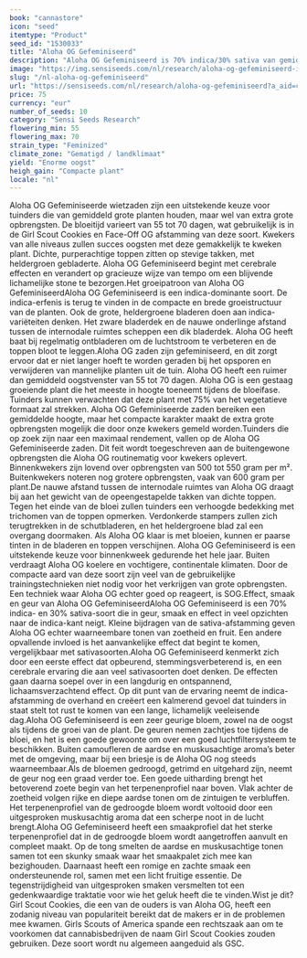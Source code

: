 ```yaml
---
book: "cannastore"
icon: "seed"
itemtype: "Product"
seed_id: "1530033"
title: "Aloha OG Gefeminiseerd"
description: "Aloha OG Gefeminiseerd is 70% indica/30% sativa van gemiddelde hoogte en XL opbrengsten. Zoete terpenen mengen zich met aardse en muskusachtige tonen."
image: "https://img.sensiseeds.com/nl/research/aloha-og-gefeminiseerd-image.png"
slug: "/nl-aloha-og-gefeminiseerd"
url: "https://sensiseeds.com/nl/research/aloha-og-gefeminiseerd?a_aid=cannastore"
price: 75
currency: "eur"
number_of_seeds: 10
category: "Sensi Seeds Research"
flowering_min: 55
flowering_max: 70
strain_type: "Feminized"
climate_zone: "Gematigd / landklimaat"
yield: "Enorme oogst"
heigh_gain: "Compacte plant"
locale: "nl"
---
```

Aloha OG Gefeminiseerde wietzaden zijn een uitstekende keuze voor tuinders die van gemiddeld grote planten houden, maar wel van extra grote opbrengsten. De bloeitijd varieert van 55 tot 70 dagen, wat gebruikelijk is in de Girl Scout Cookies en Face-Off OG afstamming van deze soort. Kwekers van alle niveaus zullen succes oogsten met deze gemakkelijk te kweken plant. Dichte, purperachtige toppen zitten op stevige takken, met heldergroen gebladerte. Aloha OG Gefeminiseerd begint met cerebrale effecten en verandert op gracieuze wijze van tempo om een blijvende lichamelijke stone te bezorgen.Het groeipatroon van Aloha OG GefeminiseerdAloha OG Gefeminiseerd is een indica-dominante soort. De indica-erfenis is terug te vinden in de compacte en brede groeistructuur van de planten. Ook de grote, heldergroene bladeren doen aan indica-variëteiten denken. Het zware bladerdek en de nauwe onderlinge afstand tussen de internodale ruimtes scheppen een dik bladerdek. Aloha OG heeft baat bij regelmatig ontbladeren om de luchtstroom te verbeteren en de toppen bloot te leggen.Aloha OG zaden zijn gefeminiseerd, en dit zorgt ervoor dat er niet langer hoeft te worden geraden bij het opsporen en verwijderen van mannelijke planten uit de tuin. Aloha OG heeft een ruimer dan gemiddeld oogstvenster van 55 tot 70 dagen. Aloha OG is een gestaag groeiende plant die het meeste in hoogte toeneemt tijdens de bloeifase. Tuinders kunnen verwachten dat deze plant met 75% van het vegetatieve formaat zal strekken. Aloha OG Gefeminiseerde zaden bereiken een gemiddelde hoogte, maar het compacte karakter maakt de extra grote opbrengsten mogelijk die door onze kwekers gemeld worden.Tuinders die op zoek zijn naar een maximaal rendement, vallen op de Aloha OG Gefeminiseerde zaden. Dit feit wordt toegeschreven aan de buitengewone opbrengsten die Aloha OG routinematig voor kwekers oplevert. Binnenkwekers zijn lovend over opbrengsten van 500 tot 550 gram per m². Buitenkwekers noteren nog grotere opbrengsten, vaak van 600 gram per plant.De nauwe afstand tussen de internodale ruimtes van Aloha OG draagt bij aan het gewicht van de opeengestapelde takken van dichte toppen. Tegen het einde van de bloei zullen tuinders een verhoogde bedekking met trichomen van de toppen opmerken. Verdonkerde stampers zullen zich terugtrekken in de schutbladeren, en het heldergroene blad zal een overgang doormaken. Als Aloha OG klaar is met bloeien, kunnen er paarse tinten in de bladeren en toppen verschijnen. Aloha OG Gefeminiseerd is een uitstekende keuze voor binnenkweek gedurende het hele jaar. Buiten verdraagt Aloha OG koelere en vochtigere, continentale klimaten. Door de compacte aard van deze soort zijn veel van de gebruikelijke trainingstechnieken niet nodig voor het verkrijgen van grote opbrengsten. Een techniek waar Aloha OG echter goed op reageert, is SOG.Effect, smaak en geur van Aloha OG GefeminiseerdAloha OG Gefeminiseerd is een 70% indica- en 30% sativa-soort die in geur, smaak en effect in veel opzichten naar de indica-kant neigt. Kleine bijdragen van de sativa-afstamming geven Aloha OG echter waarneembare tonen van zoetheid en fruit. Een andere opvallende invloed is het aanvankelijke effect dat begint te komen, vergelijkbaar met sativasoorten.Aloha OG Gefeminiseerd kenmerkt zich door een eerste effect dat opbeurend, stemmingsverbeterend is, en een cerebrale ervaring die aan veel sativasoorten doet denken. De effecten gaan daarna soepel over in een langdurig en ontspannend, lichaamsverzachtend effect. Op dit punt van de ervaring neemt de indica-afstamming de overhand en creëert een kalmerend gevoel dat tuinders in staat stelt tot rust te komen van een lange, lichamelijk veeleisende dag.Aloha OG Gefeminiseerd is een zeer geurige bloem, zowel na de oogst als tijdens de groei van de plant. De geuren nemen zachtjes toe tijdens de bloei, en het is een goede gewoonte om over een goed luchtfiltersysteem te beschikken. Buiten camoufleren de aardse en muskusachtige aroma’s beter met de omgeving, maar bij een briesje is de Aloha OG nog steeds waarneembaar.Als de bloemen gedroogd, getrimd en uitgehard zijn, neemt de geur nog een graad verder toe. Een goede uitharding brengt het betoverend zoete begin van het terpenenprofiel naar boven. Vlak achter de zoetheid volgen rijke en diepe aardse tonen om de zintuigen te verbluffen. Het terpenenprofiel van de gedroogde bloem wordt voltooid door een uitgesproken muskusachtig aroma dat een scherpe noot in de lucht brengt.Aloha OG Gefeminiseerd heeft een smaakprofiel dat het sterke terpenenprofiel dat in de gedroogde bloem wordt aangetroffen aanvult en compleet maakt. Op de tong smelten de aardse en muskusachtige tonen samen tot een skunky smaak waar het smaakpalet zich mee kan bezighouden. Daarnaast heeft een romige en zachte smaak een ondersteunende rol, samen met een licht fruitige essentie. De tegenstrijdigheid van uitgesproken smaken versmelten tot een gedenkwaardige traktatie voor wie het geluk heeft die te vinden.Wist je dit? Girl Scout Cookies, die een van de ouders is van Aloha OG, heeft een zodanig niveau van populariteit bereikt dat de makers er in de problemen mee kwamen. Girls Scouts of America spande een rechtszaak aan om te voorkomen dat cannabisbedrijven de naam Girl Scout Cookies zouden gebruiken. Deze soort wordt nu algemeen aangeduid als GSC.

